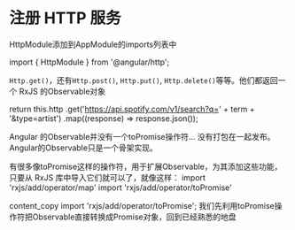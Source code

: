 

# 注册 HTTP 服务

HttpModule添加到AppModule的imports列表中

import { HttpModule }    from '@angular/http';


`Http.get()`，还有`Http.post()`, `Http.put()`, `Http.delete()`等等。他们都返回一个 RxJS 的Observable对象

return this.http
      .get('https://api.spotify.com/v1/search?q=' + term + '&type=artist')
      .map((response) => response.json());



Angular 的Observable并没有一个toPromise操作符... 没有打包在一起发布。Angular的Observable只是一个骨架实现。



有很多像toPromise这样的操作符，用于扩展Observable，为其添加这些功能，只要从 RxJS 库中导入它们就可以了，就像这样：
import 'rxjs/add/operator/map'
import 'rxjs/add/operator/toPromise'

 content_copy
import 'rxjs/add/operator/toPromise';
      我们先利用toPromise操作符把Observable直接转换成Promise对象，回到已经熟悉的地盘